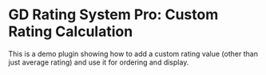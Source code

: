 # GD Rating System Pro: Custom Rating Calculation

This is a demo plugin showing how to add a custom rating value (other than just average rating) and use it for ordering
and display.

